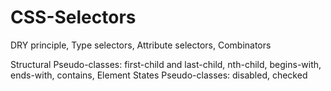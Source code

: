 # CSS-Selectors

DRY principle,
Type selectors,
Attribute selectors,
Combinators

Structural Pseudo-classes:
first-child and last-child,
nth-child, begins-with, ends-with, contains,
Element States Pseudo-classes:
disabled, checked
